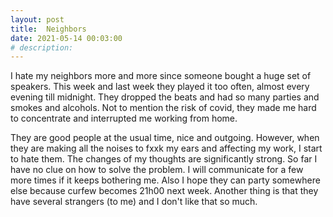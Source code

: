 ```yaml
---
layout: post
title:  Neighbors
date: 2021-05-14 00:03:00
# description: 
---
```


I hate my neighbors more and more since someone bought a huge set of speakers. This week and last week they played it too often, almost every evening till midnight. They dropped the beats and had so many parties and smokes and alcohols. Not to mention the risk of covid, they made me hard to concentrate and interrupted me working from home.

They are good people at the usual time, nice and outgoing. However, when they are making all the noises to fxxk my ears and affecting my work, I start to hate them. The changes of my thoughts are significantly strong. So far I have no clue on how to solve the problem. I will communicate for a few more times if it keeps bothering me. Also I hope they can party somewhere else because curfew becomes 21h00 next week. Another thing is that they have several strangers (to me) and I don't like that so much.
